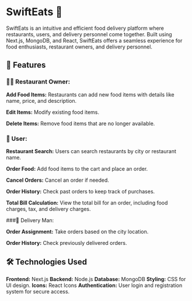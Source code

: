 # SwiftEats 🍔
SwiftEats is an intuitive and efficient food delivery platform where restaurants, users, and delivery personnel come together. Built using Next.js, MongoDB, and React, SwiftEats offers a seamless experience for food enthusiasts, restaurant owners, and delivery personnel.

## 🚀 Features


### 👩‍🍳 Restaurant Owner:
**Add Food Items:** Restaurants can add new food items with details like name, price, and description.

**Edit Items:** Modify existing food items.

**Delete Items:** Remove food items that are no longer available.


### 👤 User:
**Restaurant Search:** Users can search restaurants by city or restaurant name.

**Order Food:** Add food items to the cart and place an order.

**Cancel Orders:** Cancel an order if needed.

**Order History:** Check past orders to keep track of purchases.

**Total Bill Calculation:** View the total bill for an order, including food charges, tax, and delivery charges.


###🚚 Delivery Man:

**Order Assignment:** Take orders based on the city location.

**Order History:** Check previously delivered orders.

## 🛠️ Technologies Used

**Frontend:** Next.js
**Backend:** Node.js
**Database:** MongoDB
**Styling:** CSS for UI design.
**Icons:** React Icons
**Authentication:** User login and registration system for secure access.
